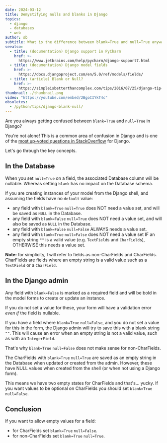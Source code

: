 ```yaml
---
date: 2024-03-12
title: Demystifying nulls and blanks in Django
topics:
  - django
  - databases
  - web
author: sb
subtitle: What is the difference between blank=True and null=True anyway?
seealso:
  - title: (documentation) Django support in PyCharm
    href: >-
      https://www.jetbrains.com/help/pycharm/django-support7.html
  - title: (documentation) Django model fields
    href: >-
      https://docs.djangoproject.com/en/5.0/ref/models/fields/
  - title: (article) Blank or Null?
    href: >-
      https://simpleisbetterthancomplex.com/tips/2016/07/25/django-tip-8-blank-or-null.html
thumbnail: ./thumbnail.png
video: "https://youtube.com/embed/2BgoCIYkT4c"
obsoletes:
  - /python/tips/django-blank-null/
---
```


Are you always getting confused between `blank=True` and `null=True` in Django?

You're not alone! This is a common area of confusion in Django and is one of the [most up-voted questions in StackOverflow](https://stackoverflow.com/questions/8609192/what-is-the-difference-between-null-true-and-blank-true-in-django) for Django.

Let's go through the key concepts.

## In the Database

When you set `null=True` on a field, the associated Database column will be nullable.
Whereas setting `blank` has no impact on the Database schema.

If you are creating instances of your model from the Django shell, and assuming the fields have no `default` value:

- any field with `blank=True` `null=True` does NOT need a value set, and will be saved as `NULL` in the Database.
- any field with `blank=False` `null=True` does NOT need a value set, and will also be saved as `NULL` in the Database.
- any field with `blank=False` `null=False` ALWAYS needs a value set.
- any field with `blank=True` `null=False` does NOT need a value set IF an empty string `""` is a valid value (e.g. `TextField`s and `CharField`s), OTHERWISE this needs a value set.

**Note:** for simplicity, I will refer to fields as non-CharFields and CharFields. CharFields are fields where an empty string is a valid value such as a `TextField` or a `CharField`.

## In the Django admin

Any field with `blank=False` is marked as a required field and will be bold in the model forms to create or update an instance.

If you do not set a value for these, your form will have a validation error _even if_ the field is nullable.

If you have a field where `blank=True` `null=False`, and you do not set a value for this in the form, the Django admin will try to save this with a blank string `""`.
This will cause an error when an empty string is not a valid value, such as with an `IntegerField`.

That's why `blank=True` `null=False` does not make sense for non-CharFields.

The CharFields with `blank=True` `null=True` are saved as an empty string in the Database when updated or created from the admin. However, these have NULL values when created from the shell (or when not using a Django form).

This means we have two empty states for CharFields and that's... yucky. If you want values to be optional on CharFields you should set `blank=True` `null=False`.

## Conclusion

If you want to allow empty values for a field:

- for CharFields set `blank=True` `null=False`.
- for non-CharFields set `blank=True` `null=True`.
